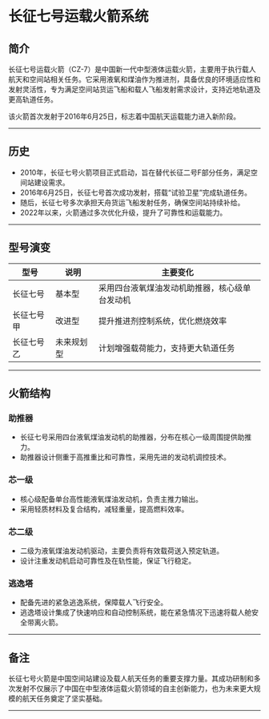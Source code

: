 <!--
 * @Author: blueWALL-E
 * @Date: 2025-06-24 15:46:33
 * @LastEditTime: 2025-06-24 16:19:12
 * @FilePath: \Chinese Aerospace History\载人航天工程\十四大分系统介绍\长征二号F运载火箭系统.md
 * @Description: 长征二号F运载火箭系统
 * @Wearing:  Read only, do not modify place!!! 
 * @Shortcut keys:  ctrl+alt+/ ctrl+alt+z
-->

# 长征七号运载火箭系统

## 简介
长征七号运载火箭（CZ-7）是中国新一代中型液体运载火箭，主要用于执行载人航天和空间站相关任务。它采用液氧和煤油作为推进剂，具备优良的环境适应性和发射灵活性，专为满足空间站货运飞船和载人飞船发射需求设计，支持近地轨道及更高轨道任务。

该火箭首次发射于2016年6月25日，标志着中国航天运载能力进入新阶段。

---
## 历史
- 2010年，长征七号火箭项目正式启动，旨在替代长征二号F部分任务，满足空间站建设需求。
- 2016年6月25日，长征七号首次成功发射，搭载“试验卫星”完成轨道任务。
- 随后，长征七号多次承担天舟货运飞船发射任务，确保空间站持续补给。
- 2022年以来，火箭通过多次优化升级，提升了可靠性和运载能力。

---
## 型号演变
| 型号 | 说明 | 主要变化 |
|------|------|----------|
| 长征七号 | 基本型 | 采用四台液氧煤油发动机助推器，核心级单台发动机 |
| 长征七号甲 | 改进型 | 提升推进剂控制系统，优化燃烧效率 |
| 长征七号乙 | 未来规划型 | 计划增强载荷能力，支持更大轨道任务 |

---
## 火箭结构

### 助推器
- 长征七号采用四台液氧煤油发动机的助推器，分布在核心一级周围提供助推力。
- 助推器设计侧重于高推重比和可靠性，采用先进的发动机调控技术。
### 芯一级
- 核心级配备单台高性能液氧煤油发动机，负责主推力输出。
- 采用轻质材料及复合结构，减轻重量，提高燃料效率。
### 芯二级
- 二级为液氧煤油发动机驱动，主要负责将有效载荷送入预定轨道。
- 设计注重发动机启动可靠性及在轨性能，保证飞行稳定。
### 逃逸塔
- 配备先进的紧急逃逸系统，保障载人飞行安全。
- 逃逸塔设计集成了快速响应和自动控制系统，能在紧急情况下迅速将载人舱安全带离火箭。

---
## 备注

长征七号火箭是中国空间站建设及载人航天任务的重要支撑力量。其成功研制和多次发射不仅展示了中国在中型液体运载火箭领域的自主创新能力，也为未来更大规模的航天任务奠定了坚实基础。

---
